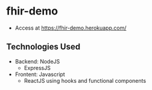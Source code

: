 # fhir-demo

- Access at https://fhir-demo.herokuapp.com/

## Technologies Used
- Backend: NodeJS
  - ExpressJS
- Frontent: Javascript
  - ReactJS using hooks and functional components
